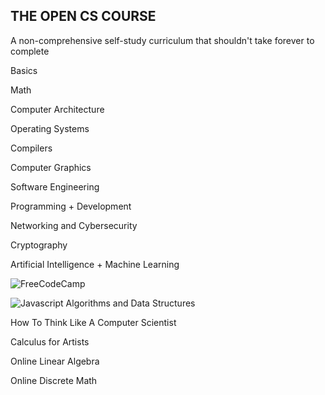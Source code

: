 
## THE OPEN CS COURSE


A non-comprehensive self-study curriculum that shouldn't take forever to complete

Basics 

Math

Computer Architecture

Operating Systems

Compilers

Computer Graphics

Software Engineering

Programming + Development

Networking and Cybersecurity

Cryptography

Artificial Intelligence + Machine Learning



![FreeCodeCamp](https://www.freecodecamp.org/learn)

![Javascript Algorithms and Data Structures](https://www.freecodecamp.org/learn/javascript-algorithms-and-data-structures/)





How To Think Like A Computer Scientist

Calculus for Artists

Online Linear Algebra

Online Discrete Math
